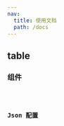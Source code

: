 ```yaml
---
nav:
  title: 使用文档
  path: /docs
---
```


## table

### 组件

<code src="./Node" />

### Json 配置

<code src="./Json"/>
